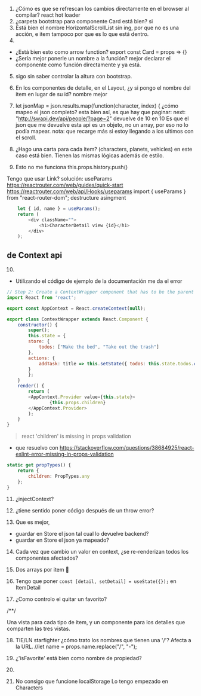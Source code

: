 1. ¿Cómo es que se refrescan los cambios directamente en el browser al compilar?
react hot loader
2. ¿carpeta bootstrap para componente Card está bien?
si
3. Está bien el nombre <HorizontalScrollingItemList />
HorizontalScrollList sin ing, por que no es una acción, e item tampoco por que es lo que está dentro.
4. 
- ¿Está bien esto como arrow function? export const Card = props => {}
- ¿Sería mejor ponerle un nombre a la función?
mejor declarar el componente como función directamente y ya está.

5. sigo sin saber controlar la altura con bootstrap.

6. En los componentes de detalle, en el Layout, ¿y si pongo el nombre del item en lugar de su id?
nombre mejor
7. let jsonMap = json.results.map(function(character, index) {
    ¿cómo mapeo el json completo?
esta bien así, es que hay que paginar: next: "http://swapi.dev/api/people/?page=2"
devuelve de 10 en 10
Es que el json que me devuelve esta api es un objeto, no un array, por eso no lo podía mapear.
nota: que recarge más si estoy llegando a los ultimos con el scroll.
8. ¿Hago una carta para cada item? (characters, planets, vehicles)
en este caso está bien. Tienen las mismas lógicas además de estilo.
9. Esto no me funciona this.props.history.push()
<!--<button onClick={() => this.props.history.push("/login")}>Take me to login</button>-->
Tengo que usar Link?
solución: useParams
https://reactrouter.com/web/guides/quick-start
https://reactrouter.com/web/api/Hooks/useparams
import { useParams } from "react-router-dom";
destructure asingment
```js
	let { id, name } = useParams();
	return (
		<div className="">
			<h1>CharacterDetail view {id}</h1>
		</div>
    );
```

## de Context api
10. 
- Utilizando el código de ejemplo de la documentación me da el error
```js
// Step 2: Create a ContextWrapper component that has to be the parent of every consumer.
import React from 'react';

export const AppContext = React.createContext(null);

export class ContextWrapper extends React.Component {
	constructor() {
	    super();
	    this.state = {
		store: {
			todos: ["Make the bed", "Take out the trash"]
		},
		actions: {
			addTask: title => this.setState({ todos: this.state.todos.concat(title) })
		}
	    };
	}
	render() {
		return (
		<AppContext.Provider value={this.state}>
	        	{this.props.children}
		</AppContext.Provider>
		);
	}
}
```

> react 'children' is missing in props validation
- que resuelvo con 
https://stackoverflow.com/questions/38684925/react-eslint-error-missing-in-props-validation

```js
static get propTypes() { 
    return { 
        children: PropTypes.any
    }; 
}
```

11. ¿injectContext?

12. ¿tiene sentido poner código después de un throw error?

13. Que es mejor,
- guardar en Store el json tal cual lo devuelve backend?
- guardar en Store el json ya mapeado?

14. Cada vez que cambio un valor en context, ¿se re-renderizan todos los componentes afectados?

15. Dos arrays por item 🙅

16. Tengo que poner ```const [detail, setDetail] = useState({});``` 
en ItemDetail

17. ¿Como controlo el quitar un favorito?


/**/

Una vista para cada tipo de item, y un componente para los detalles
que comparten las tres vistas.



18. TIE/LN starfighter
¿cómo trato los nombres que tienen una '/'? Afecta a la URL.
	//let name = props.name.replace("/", "-");

19. ¿'isFavorite' está bien como nombre de propiedad?

20. 
    <script src="https://code.jquery.com/jquery-3.5.1.slim.min.js" integrity="sha384-DfXdz2htPH0lsSSs5nCTpuj/zy4C+OGpamoFVy38MVBnE+IbbVYUew+OrCXaRkfj" crossorigin="anonymous"></script>
    <script src="https://cdn.jsdelivr.net/npm/popper.js@1.16.1/dist/umd/popper.min.js" integrity="sha384-9/reFTGAW83EW2RDu2S0VKaIzap3H66lZH81PoYlFhbGU+6BZp6G7niu735Sk7lN" crossorigin="anonymous"></script>
    <script src="https://stackpath.bootstrapcdn.com/bootstrap/4.5.2/js/bootstrap.min.js" integrity="sha384-B4gt1jrGC7Jh4AgTPSdUtOBvfO8shuf57BaghqFfPlYxofvL8/KUEfYiJOMMV+rV" crossorigin="anonymous"></script>


21. No consigo que funcione localStorage
Lo tengo empezado en Characters
